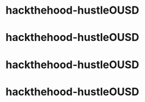 # hackthehood-hustleOUSD
# hackthehood-hustleOUSD
# hackthehood-hustleOUSD
# hackthehood-hustleOUSD
